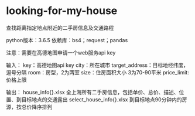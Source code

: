 # looking-for-my-house
查找距离指定地点附近的二手房信息及交通路程

python版本：3.6.5
依赖库：bs4；request；pandas

注意：需要在高德地图申请一个web服务api key

输入：
key：高德地图api key
city：所在城市
target_address：目标地经纬度，逗号分隔
room：房型，2为两室
size：住房面积大小
3为70-90平米
price_limit:价格上限

输出：
house_info{}.xlsx 全上海所有二手房信息，包括单价、总价、描述、位置、到目标地点的交通露出
select_house_info{}.xlsx 到目标地点90分钟内的房源，按总价降序排列
